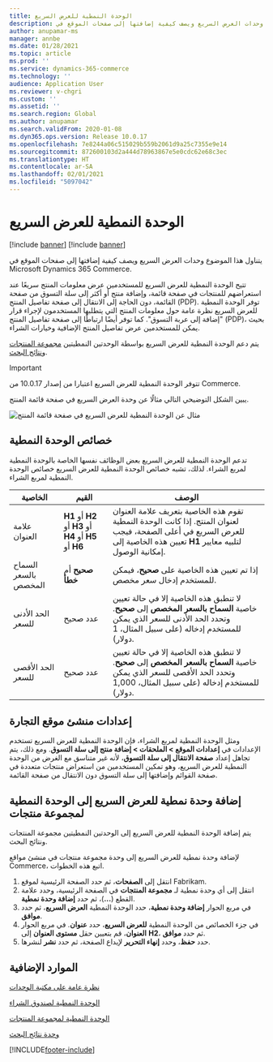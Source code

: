 ```yaml
---
title: الوحدة النمطية للعرض السريع
description: يتناول هذا الموضوع وحدات العرض السريع ويصف كيفية إضافتها إلى صفحات الموقع في Microsoft Dynamics 365 Commerce.
author: anupamar-ms
manager: annbe
ms.date: 01/28/2021
ms.topic: article
ms.prod: ''
ms.service: dynamics-365-commerce
ms.technology: ''
audience: Application User
ms.reviewer: v-chgri
ms.custom: ''
ms.assetid: ''
ms.search.region: Global
ms.author: anupamar
ms.search.validFrom: 2020-01-08
ms.dyn365.ops.version: Release 10.0.17
ms.openlocfilehash: 7e8244a06c515029b559b2061d9a25c7355e9e14
ms.sourcegitcommit: 872600103d2a444d78963867e5e0cdc62e68c3ec
ms.translationtype: HT
ms.contentlocale: ar-SA
ms.lasthandoff: 02/01/2021
ms.locfileid: "5097042"
---
```

# <a name="quick-view-module"></a>الوحدة النمطية للعرض السريع

[!include [banner](includes/banner.md)]
[!include [banner](includes/preview-banner.md)]

يتناول هذا الموضوع وحدات العرض السريع ويصف كيفية إضافتها إلى صفحات الموقع في Microsoft Dynamics 365 Commerce.

تتيح الوحدة النمطية للعرض السريع للمستخدمين عرض معلومات المنتج سريعًا عند استعراضهم للمنتجات في صفحة قائمة، وإضافة منتج أو أكثر إلى سلة التسوق من صفحة القائمة، دون الحاجة إلى الانتقال إلى صفحة تفاصيل المنتج (PDP). توفر الوحدة النمطية للعرض السريع نظرة عامة حول معلومات المنتج التي يتطلبها المستخدمون لإجراء قرار "إضافة إلى عربة التسوق". كما توفر أيضًا ارتباطًا إلى صفحة تفاصيل المنتج (PDP)، بحيث يمكن للمستخدمين عرض تفاصيل المنتج الإضافية وخيارات الشراء.

يتم دعم الوحدة النمطية للعرض السريع بواسطة الوحدتين النمطيتين [مجموعة المنتجات](product-collection-module-overview.md) و[نتائج البحث](search-result-module.md).

> [!IMPORTANT]
> تتوفر الوحدة النمطية للعرض السريع اعتبارا من إصدار 10.0.17 من Commerce.

يبين الشكل التوضيحي التالي مثالًا عن وحدة العرض السريع في صفحة قائمة المنتج.

![مثال عن الوحدة النمطية للعرض السريع في صفحة قائمة المنتج](./media/ecommerce-quickview.PNG)

## <a name="module-properties"></a>خصائص الوحدة النمطية

تدعم الوحدة النمطية للعرض السريع بعض الوظائف نفسها الخاصة بالوحدة النمطية لمربع الشراء. لذلك، تشبه خصائص الوحدة النمطية للعرض السريع خصائص الوحدة النمطية لمربع الشراء.

| الخاصية | القيم | الوصف |
|----------------|--------|-------------|
| علامة العنوان | **H1** أو **H2** أو **H3** أو **H4** أو **H5** أو **H6** |  تقوم هذه الخاصية بتعريف علامة العنوان لعنوان المنتج. إذا كانت الوحدة النمطية للعرض السريع في أعلى الصفحة، فيجب تعيين هذه الخاصية إلى **H1** لتلبيه معايير إمكانية الوصول. |
| السماح بالسعر المخصص | **صحيح** أم **خطأ** | إذا تم تعيين هذه الخاصية على **صحيح**، فيمكن للمستخدم إدخال سعر مخصص. |
| الحد الأدنى للسعر | عدد صحيح | لا تنطبق هذه الخاصية إلا في حالة تعيين خاصية **السماح بالسعر المخصص** إلى **صحيح**. وتحدد الحد الأدنى للسعر الذي يمكن للمستخدم إدخاله (على سبيل المثال، 1 دولار). |
| الحد الأقصى للسعر | عدد صحيح | لا تنطبق هذه الخاصية إلا في حالة تعيين خاصية **السماح بالسعر المخصص** إلى **صحيح**. وتحدد الحد الأقصى للسعر الذي يمكن للمستخدم إدخاله (على سبيل المثال، 1,000 دولار). |

## <a name="commerce-site-builder-settings"></a>إعدادات منشئ موقع التجارة

ومثل الوحدة النمطية لمربع الشراء، فإن الوحدة النمطية للعرض السريع تستخدم الإعدادات في **إعدادات الموقع \> الملحقات \> إضافة منتج إلى سلة التسوق**. ومع ذلك، يتم تجاهل إعداد **صفحة الانتقال إلى سلة التسوق**، لأنه غير متناسق مع الغرض من الوحدة النمطية للعرض السريع، وهو تمكين المستخدمين من استعراض منتجات متعددة في صفحة القوائم وإضافتها إلى سلة التسوق دون الانتقال من صفحة القائمة.

## <a name="add-a-quick-view-module-to-a-product-collection-module"></a>إضافة وحدة نمطية للعرض السريع إلى الوحدة النمطية لمجموعة منتجات

يتم إضافة الوحدة النمطية للعرض السريع إلى الوحدتين النمطيتين مجموعة المنتجات ونتائج البحث.

لإضافة وحدة نمطية للعرض السريع إلى وحدة مجموعة منتجات في منشئ مواقع Commerce، اتبع هذه الخطوات.

1. انتقل إلى **الصفحات**، ثم حدد الصفحة الرئيسية لموقع Fabrikam.
1. انتقل إلى أي وحدة نمطية لـ **مجموعة المنتجات** في الصفحة الرئيسية، وحدد علامة القطع (**...**)، ثم حدد **إضافة وحدة نمطية**.
1. في مربع الحوار **إضافة وحدة نمطية**، حدد الوحدة النمطية **العرض السريع**، ثم حدد **موافق**.
1. في جزء الخصائص من الوحدة النمطية **للعرض السريع**، حدد **عنوان**. في مربع الحوار **العنوان**، قم بتعيين حقل **مستوى العنوان** إلى **H2**، ثم حدد **موافق**.
1. حدد **حفظ**، وحدد **إنهاء التحرير** لإيداع الصفحة، ثم حدد **نشر** لنشرها.

## <a name="additional-resources"></a>الموارد الإضافية

[نظرة عامة على مكتبة الوحدات](starter-kit-overview.md)

[الوحدة النمطية لصندوق الشراء](add-buy-box.md)

[الوحدة النمطية لمجموعة المنتجات](product-collection-module-overview.md)

[وحدة نتائج البحث](search-result-module.md)


[!INCLUDE[footer-include](../includes/footer-banner.md)]